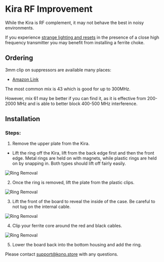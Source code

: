 # Kira RF Improvement

While the Kira is RF complement, it may not behave the best in noisy environments.

If you experience [strange lighting and resets](https://www.reddit.com/r/MechanicalKeyboards/comments/aidc4r/new_kira_susceptible_to_rfi_keying_up_2way_radio/) in the presence of a close high frequency transmitter you may benefit from installing a ferrite choke.

## Ordering

3mm clip on suppressors are available many places:

 - [Amazon Link](https://www.amazon.com/eBoot-Pieces-Ferrite-Suppressor-Diameter/dp/B01E5E5IY4/)

The most common mix is 43 which is good for up to 300MHz.

However, mix 61 may be better if you can find it, as it is effective from 200-2000 MHz and is able to better block 400-500 MHz interference.

## Installation

### Steps:

1. Remove the upper plate from the Kira. 
 - Lift the ring off the Kira, lift from the back edge first and then the front edge. Metal rings are held on with magnets, while plastic rings are held on by snapping in. Both types should lift off fairly easily.
	
![Ring Removal](./images/Kira%20Back%20Frame%20off.jpg "Kira With Ring Removed")

2. Once the ring is removed, lift the plate from the plastic clips.
	
![Ring Removal](./images/kira/clips.png "Kira With Ring Removed")

3. Lift the front of the board to reveal the inside of the case. Be careful to not tug on the internal cable.

![Ring Removal](./images/kira/inside.png "Kira With Ring Removed")

4. Clip your ferrite core around the red and black cables.

![Ring Removal](./images/kira/ferrite.png "Kira With Ring Removed")

5. Lower the board back into the bottom housing and add the ring.

Please contact support@kono.store with any questions.
